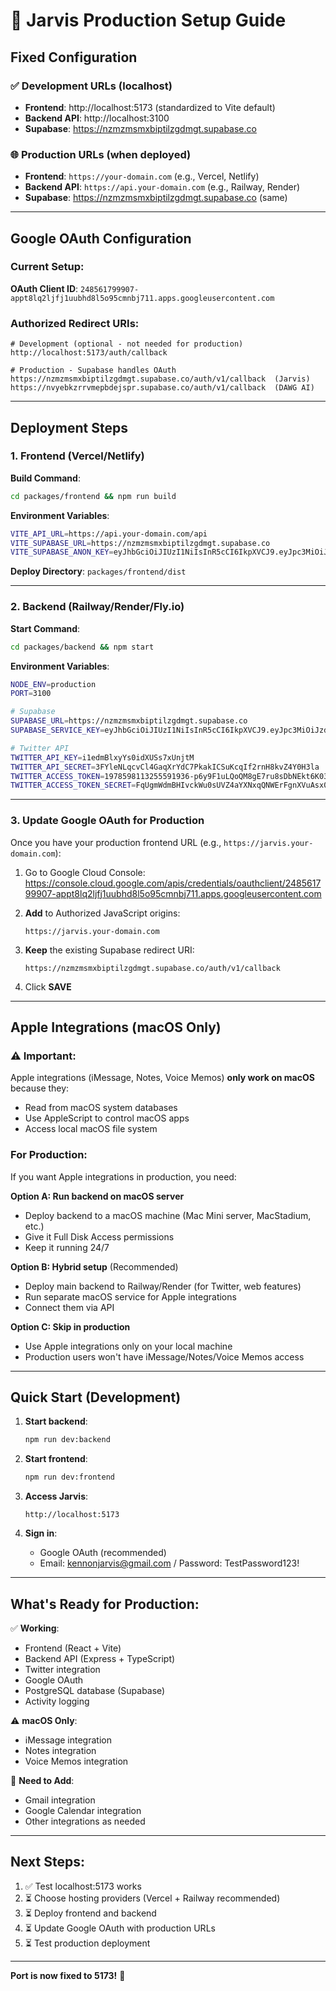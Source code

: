 # 🚀 Jarvis Production Setup Guide

## Fixed Configuration

### ✅ Development URLs (localhost)
- **Frontend**: http://localhost:5173 (standardized to Vite default)
- **Backend API**: http://localhost:3100
- **Supabase**: https://nzmzmsmxbiptilzgdmgt.supabase.co

### 🌐 Production URLs (when deployed)
- **Frontend**: `https://your-domain.com` (e.g., Vercel, Netlify)
- **Backend API**: `https://api.your-domain.com` (e.g., Railway, Render)
- **Supabase**: https://nzmzmsmxbiptilzgdmgt.supabase.co (same)

---

## Google OAuth Configuration

### Current Setup:
**OAuth Client ID**: `248561799907-appt8lq2ljfj1uubhd8l5o95cmnbj711.apps.googleusercontent.com`

### Authorized Redirect URIs:
```
# Development (optional - not needed for production)
http://localhost:5173/auth/callback

# Production - Supabase handles OAuth
https://nzmzmsmxbiptilzgdmgt.supabase.co/auth/v1/callback  (Jarvis)
https://nvyebkzrrvmepbdejspr.supabase.co/auth/v1/callback  (DAWG AI)
```

---

## Deployment Steps

### 1. Frontend (Vercel/Netlify)

**Build Command**:
```bash
cd packages/frontend && npm run build
```

**Environment Variables**:
```bash
VITE_API_URL=https://api.your-domain.com/api
VITE_SUPABASE_URL=https://nzmzmsmxbiptilzgdmgt.supabase.co
VITE_SUPABASE_ANON_KEY=eyJhbGciOiJIUzI1NiIsInR5cCI6IkpXVCJ9.eyJpc3MiOiJzdXBhYmFzZSIsInJlZiI6Im56bXptc214YmlwdGlsemdkbWd0Iiwicm9sZSI6ImFub24iLCJpYXQiOjE3NjA3MTczODYsImV4cCI6MjA3NjI5MzM4Nn0.kfbv7RDBHRmxjpJZqbvPnFqUDRHwLy9kuGgaSUVW0Oo
```

**Deploy Directory**: `packages/frontend/dist`

---

### 2. Backend (Railway/Render/Fly.io)

**Start Command**:
```bash
cd packages/backend && npm start
```

**Environment Variables**:
```bash
NODE_ENV=production
PORT=3100

# Supabase
SUPABASE_URL=https://nzmzmsmxbiptilzgdmgt.supabase.co
SUPABASE_SERVICE_KEY=eyJhbGciOiJIUzI1NiIsInR5cCI6IkpXVCJ9.eyJpc3MiOiJzdXBhYmFzZSIsInJlZiI6Im56bXptc214YmlwdGlsemdkbWd0Iiwicm9sZSI6InNlcnZpY2Vfcm9sZSIsImlhdCI6MTc2MDcxNzM4NiwiZXhwIjoyMDc2MjkzMzg2fQ.MbpktlET8hmGz54Zhbsu1JxAKeBFrJ9KGyWV3k3Uy1M

# Twitter API
TWITTER_API_KEY=i1edmBlxyYs0idXUSs7xUnjtM
TWITTER_API_SECRET=3FYleNLqcvCl4GaqXrYdC7PkakICSuKcqIf2rnH8kvZ4Y0H3la
TWITTER_ACCESS_TOKEN=1978598113255591936-p6y9F1uLQoQM8gE7ru8sDbNEkt6K03
TWITTER_ACCESS_TOKEN_SECRET=FqUgmWdmBHIvckWu0sUVZ4aYXNxqQNWErFgnXVuAsx0In
```

---

### 3. Update Google OAuth for Production

Once you have your production frontend URL (e.g., `https://jarvis.your-domain.com`):

1. Go to Google Cloud Console: https://console.cloud.google.com/apis/credentials/oauthclient/248561799907-appt8lq2ljfj1uubhd8l5o95cmnbj711.apps.googleusercontent.com

2. **Add** to Authorized JavaScript origins:
   ```
   https://jarvis.your-domain.com
   ```

3. **Keep** the existing Supabase redirect URI:
   ```
   https://nzmzmsmxbiptilzgdmgt.supabase.co/auth/v1/callback
   ```

4. Click **SAVE**

---

## Apple Integrations (macOS Only)

### ⚠️ Important:
Apple integrations (iMessage, Notes, Voice Memos) **only work on macOS** because they:
- Read from macOS system databases
- Use AppleScript to control macOS apps
- Access local macOS file system

### For Production:
If you want Apple integrations in production, you need:

**Option A: Run backend on macOS server**
- Deploy backend to a macOS machine (Mac Mini server, MacStadium, etc.)
- Give it Full Disk Access permissions
- Keep it running 24/7

**Option B: Hybrid setup** (Recommended)
- Deploy main backend to Railway/Render (for Twitter, web features)
- Run separate macOS service for Apple integrations
- Connect them via API

**Option C: Skip in production**
- Use Apple integrations only on your local machine
- Production users won't have iMessage/Notes/Voice Memos access

---

## Quick Start (Development)

1. **Start backend**:
   ```bash
   npm run dev:backend
   ```

2. **Start frontend**:
   ```bash
   npm run dev:frontend
   ```

3. **Access Jarvis**:
   ```
   http://localhost:5173
   ```

4. **Sign in**:
   - Google OAuth (recommended)
   - Email: kennonjarvis@gmail.com / Password: TestPassword123!

---

## What's Ready for Production:

✅ **Working**:
- Frontend (React + Vite)
- Backend API (Express + TypeScript)
- Twitter integration
- Google OAuth
- PostgreSQL database (Supabase)
- Activity logging

⚠️ **macOS Only**:
- iMessage integration
- Notes integration
- Voice Memos integration

🔄 **Need to Add**:
- Gmail integration
- Google Calendar integration
- Other integrations as needed

---

## Next Steps:

1. ✅ Test localhost:5173 works
2. ⏳ Choose hosting providers (Vercel + Railway recommended)
3. ⏳ Deploy frontend and backend
4. ⏳ Update Google OAuth with production URLs
5. ⏳ Test production deployment

---

**Port is now fixed to 5173!** 🎉
